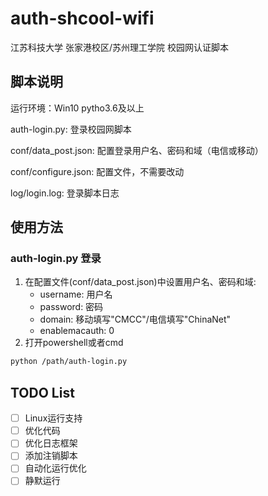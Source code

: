 # auth-shcool-wifi
江苏科技大学 张家港校区/苏州理工学院 校园网认证脚本

## 脚本说明
运行环境：Win10 pytho3.6及以上

auth-login.py: 登录校园网脚本 

conf/data_post.json: 配置登录用户名、密码和域（电信或移动）

conf/configure.json: 配置文件，不需要改动

log/login.log: 登录脚本日志

## 使用方法

### auth-login.py 登录

1. 在配置文件(conf/data_post.json)中设置用户名、密码和域:
    * username: 用户名
    * password: 密码
    * domain: 移动填写"CMCC"/电信填写"ChinaNet"
    * enablemacauth: 0
2. 打开powershell或者cmd
```bash
python /path/auth-login.py
```

## TODO List

- [ ] Linux运行支持
- [ ] 优化代码
- [ ] 优化日志框架
- [ ] 添加注销脚本
- [ ] 自动化运行优化
- [ ] 静默运行